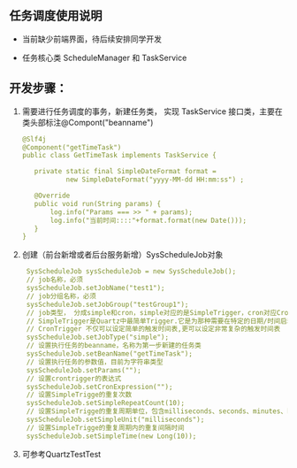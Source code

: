 ## 任务调度使用说明
- 当前缺少前端界面，待后续安排同学开发

- 任务核心类 ScheduleManager 和 TaskService

## 开发步骤：
1. 需要进行任务调度的事务，新建任务类， 实现 TaskService 接口类，主要在类头部标注@Compont("beanname")
    ```yaml
   @Slf4j
   @Component("getTimeTask")
   public class GetTimeTask implements TaskService {
   
       private static final SimpleDateFormat format =
               new SimpleDateFormat("yyyy-MM-dd HH:mm:ss") ;
   
       @Override
       public void run(String params) {
           log.info("Params === >> " + params);
           log.info("当前时间::::"+format.format(new Date()));
       }
   }
   ```
   
2. 创建（前台新增或者后台服务新增）SysScheduleJob对象
    
    ```yaml
     SysScheduleJob sysScheduleJob = new SysScheduleJob();
     // job名称，必须
     sysScheduleJob.setJobName("test1");  
     // job分组名称，必须
     sysScheduleJob.setJobGroup("testGroup1");  
     // job类型， 分成simple和cron，simple对应的是SimpleTrigger，cron对应CronTrigger
     // SimpleTrigger是Quartz中最简单Trigger.它是为那种需要在特定的日期/时间启动，且以一个可能的间隔时间重复执行 n 次的 Job 所设计的。
     // CronTrigger 不仅可以设定简单的触发时间表,更可以设定非常复杂的触发时间表
     sysScheduleJob.setJobType("simple");  
     // 设置执行任务的beanname，名称为第一步新建的任务类
     sysScheduleJob.setBeanName("getTimeTask");
     // 设置执行任务的参数值，目前为字符串类型
     sysScheduleJob.setParams("");
     // 设置crontrigger的表达式
     sysScheduleJob.setCronExpression("");
     // 设置SimpleTrigge的重复次数
     sysScheduleJob.setSimpleRepeatCount(10);
     // 设置SimpleTrigge的重复周期单位，包含milliseconds、seconds、minutes、hours、days
     sysScheduleJob.setSimpleUnit("milliseconds");
     // 设置SimpleTrigge的重复周期内的重复间隔时间
     sysScheduleJob.setSimpleTime(new Long(10));
    ```
   
3. 可参考QuartzTestTest